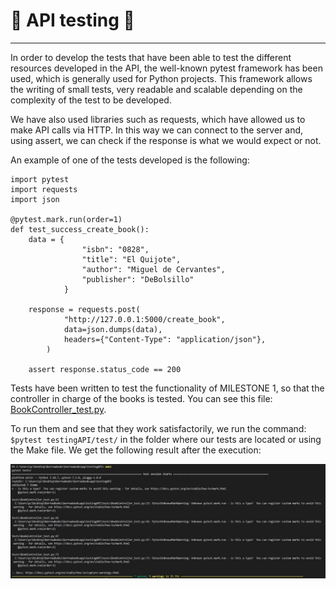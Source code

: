 # 🧪 API testing 🧪

---

In order to develop the tests that have been able to test the different resources developed in the API, the well-known pytest framework has been used, which is generally used for Python projects. This framework allows the writing of small tests, very readable and scalable depending on the complexity of the test to be developed.

We have also used libraries such as requests, which have allowed us to make API calls via HTTP. In this way we can connect to the server and, using assert, we can check if the response is what we would expect or not.

An example of one of the tests developed is the following:

```
import pytest
import requests
import json

@pytest.mark.run(order=1)
def test_success_create_book():
    data = {
                "isbn": "0828", 
                "title": "El Quijote", 
                "author": "Miguel de Cervantes",
                "publisher": "DeBolsillo"
            }

    response = requests.post(
            "http://127.0.0.1:5000/create_book",
            data=json.dumps(data),
            headers={"Content-Type": "application/json"},
        )
    
    assert response.status_code == 200
```


Tests have been written to test the functionality of MILESTONE 1, so that the controller in charge of the books is tested. You can see this file: [BookController_test.py](https://github.com/LuGuDu/BorrowBooks/blob/LuGuDu-milestone2/borrowbooksapp/testingAPI/tests/BookController_test.py).

To run them and see that they work satisfactorily, we run the command:  `$pytest testingAPI/test/` in the folder where our tests are located or using the Make file. We get the following result after the execution:

<img src="https://github.com/LuGuDu/BorrowBooks/blob/LuGuDu-milestone2/docs/resources/testing2.JPG" alt="Pytest execution result" style="width:600px;"/>

